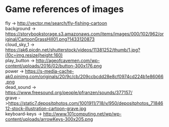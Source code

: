 # Game references of images

fly -> http://vector.me/search/fly-fishing-cartoon <br>
background -> https://storybookstorage.s3.amazonaws.com/items/images/000/102/962/original/CartoonGrassHill01.png?1433120873 <br>
cloud_sky_1 -> https://ak6.picdn.net/shutterstock/videos/11381252/thumb/1.jpg?i10c=img.resize(height:160) <br>
play_button -> http://ageofcavemen.com/wp-content/uploads/2016/02/button-300x176.png <br>
power -> https://s-media-cache-ak0.pinimg.com/originals/20/9c/cb/209ccbcdd28e8cf0974cd224b1e86066.png <br>
dead_sound -> https://www.freesound.org/people/pfranzen/sounds/377157/ <br>
grave ->https://static7.depositphotos.com/1001911/718/v/950/depositphotos_7184612-stock-illustration-cartoon-grave.jpg <br>
keyboard-keys -> http://www.101computing.net/wp/wp-content/uploads/arrowKeys-300x205.png